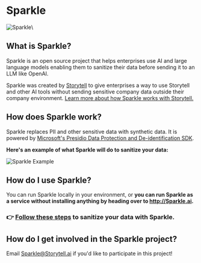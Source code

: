 # Sparkle

![Sparkle](https://p144.p3.n0.cdn.getcloudapp.com/items/L1uvbwQ5/a4a704c5-aee5-49a6-a2ac-e587c643aba3.png?v=a588b1e0d4ad0872085970afdf13a268)\

## What is Sparkle?
Sparkle is an open source project that helps enterprises use AI and large language models enabling them to sanitize their data before sending it to an LLM like OpenAI.

Sparkle was created by [Storytell](http://Storytell.ai) to give enterprises a way to use Storytell and other AI tools without sending sensitive company data outside their company environment. [Learn more about how Sparkle works with Storytell.](https://go.storytell.ai/why-sparkle)

## How does Sparkle work?
Sparkle replaces PII and other sensitive data with synthetic data. It is powered by [Microsoft's Presidio Data Protection and De-identification SDK](https://github.com/microsoft/presidio).

**Here's an example of what Sparkle will do to sanitize your data:**

![Sparkle Example](https://p144.p3.n0.cdn.getcloudapp.com/items/YEu4w615/8fe1dcf0-fc7b-4563-bfc9-30ead794f53c.jpg?v=df0cd99c141624a5a162f2c50ccb73f3)

## How do I use Sparkle?
You can run Sparkle locally in your environment, or **you can run Sparkle as a service without installing anything by heading over to http://Sparkle.ai.**

### 👉 [Follow these steps](https://go.storytell.ai/sparkle-how-to) to sanitize your data with Sparkle.

## How do I get involved in the Sparkle project?

Email <Sparkle@Storytell.ai> if you'd like to participate in this project!


